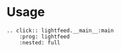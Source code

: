 # Usage

```{eval-rst}
.. click:: lightfeed.__main__:main
    :prog: lightfeed
    :nested: full
```
